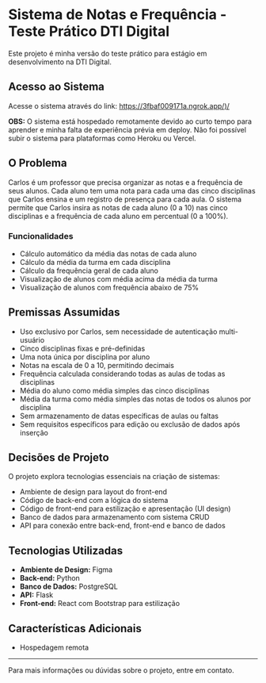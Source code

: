 # Sistema de Notas e Frequência - Teste Prático DTI Digital

Este projeto é minha versão do teste prático para estágio em desenvolvimento na DTI Digital.

## Acesso ao Sistema

Acesse o sistema através do link: [https://3fbaf009171a.ngrok.app/)/]((https://3fbaf009171a.ngrok.app/))

**OBS:** O sistema está hospedado remotamente devido ao curto tempo para aprender e minha falta de experiência prévia em deploy. Não foi possível subir o sistema para plataformas como Heroku ou Vercel.

## O Problema

Carlos é um professor que precisa organizar as notas e a frequência de seus alunos. Cada aluno tem uma nota para cada uma das cinco disciplinas que Carlos ensina e um registro de presença para cada aula. O sistema permite que Carlos insira as notas de cada aluno (0 a 10) nas cinco disciplinas e a frequência de cada aluno em percentual (0 a 100%). 

### Funcionalidades
- Cálculo automático da média das notas de cada aluno
- Cálculo da média da turma em cada disciplina
- Cálculo da frequência geral de cada aluno
- Visualização de alunos com média acima da média da turma
- Visualização de alunos com frequência abaixo de 75%

## Premissas Assumidas

- Uso exclusivo por Carlos, sem necessidade de autenticação multi-usuário
- Cinco disciplinas fixas e pré-definidas
- Uma nota única por disciplina por aluno
- Notas na escala de 0 a 10, permitindo decimais
- Frequência calculada considerando todas as aulas de todas as disciplinas
- Média do aluno como média simples das cinco disciplinas
- Média da turma como média simples das notas de todos os alunos por disciplina
- Sem armazenamento de datas específicas de aulas ou faltas
- Sem requisitos específicos para edição ou exclusão de dados após inserção

## Decisões de Projeto

O projeto explora tecnologias essenciais na criação de sistemas:

- Ambiente de design para layout do front-end
- Código de back-end com a lógica do sistema
- Código de front-end para estilização e apresentação (UI design)
- Banco de dados para armazenamento com sistema CRUD
- API para conexão entre back-end, front-end e banco de dados

## Tecnologias Utilizadas

- **Ambiente de Design:** Figma
- **Back-end:** Python
- **Banco de Dados:** PostgreSQL
- **API:** Flask
- **Front-end:** React com Bootstrap para estilização

## Características Adicionais

- Hospedagem remota

---

Para mais informações ou dúvidas sobre o projeto, entre em contato.
